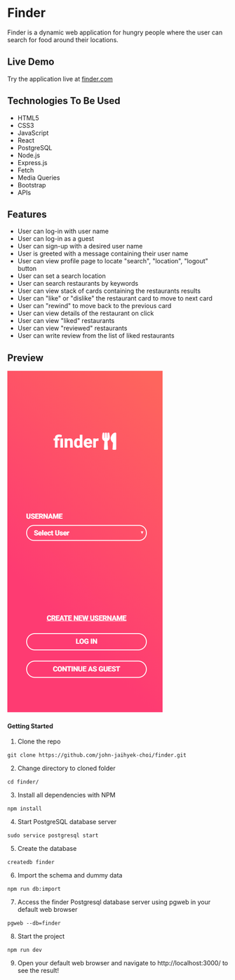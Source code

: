 # Finder

Finder is a dynamic web application for hungry people where the user can search for food around their locations.

## Live Demo

Try the application live at [finder.com](https://finder.johnjhc.com/)

## Technologies To Be Used

- HTML5
- CSS3
- JavaScript
- React
- PostgreSQL
- Node.js
- Express.js
- Fetch
- Media Queries
- Bootstrap
- APIs

## Features

-   User can log-in with user name
-   User can log-in as a guest
-   User can sign-up with a desired user name
-   User is greeted with a message containing their user name
-   User can view profile page to locate "search", "location", "logout" button
-   User can set a search location
-   User can search restaurants by keywords
-   User can view stack of cards containing the restaurants results
-   User can "like" or "dislike" the restaurant card to move to next card
-   User can "rewind" to move back to the previous card
-   User can view details of the restaurant on click
-   User can view "liked" restaurants
-   User can view "reviewed" restaurants
-   User can write review from the list of liked restaurants

## Preview

![](server/public/images/finder.gif)

#### Getting Started
1. Clone the repo
  ```shell
  git clone https://github.com/john-jaihyek-choi/finder.git
  ```
2. Change directory to cloned folder
  ```shell
  cd finder/
  ```
3. Install all dependencies with NPM
  ```shell
  npm install
  ```
4. Start PostgreSQL database server
  ```shell
  sudo service postgresql start
  ```
5. Create the database
  ```shell
  createdb finder
  ```
6. Import the schema and dummy data
  ```shell
  npm run db:import
  ```
7. Access the finder Postgresql database server using pgweb in your default web browser
  ```shell
  pgweb --db=finder
  ```

8. Start the project
  ```shell
  npm run dev
  ```
9. Open your default web browser and navigate to http://localhost:3000/ to see the result!
